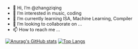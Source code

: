 - 👋 Hi, I’m @zhangziqing
- 👀 I’m interested in music, coding
- 🌱 I’m currently learning ISA, Machine Learning, Compiler
- 💞️ I’m looking to collaborate on ...
- 📫 How to reach me ...

<!---
zhangziqing/zhangziqing is a ✨ special ✨ repository because its `README.md` (this file) appears on your GitHub profile.
You can click the Preview link to take a look at your changes.
--->

[![Anurag's GitHub stats](https://github-readme-stats.vercel.app/api?username=zhangziqing)](https://github.com/anuraghazra/github-readme-stats)
[![Top Langs](https://github-readme-stats.vercel.app/api/top-langs/?username=zhangziqing)](https://github.com/anuraghazra/github-readme-stats)
